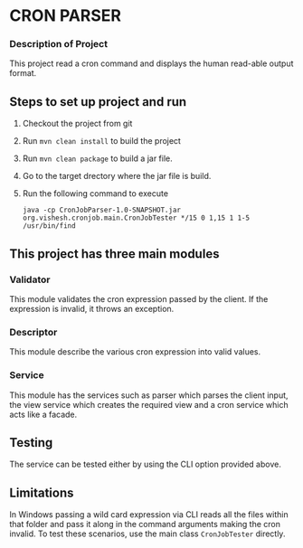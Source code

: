# CRON PARSER

### Description of Project
This project read a cron command and displays the human read-able output format.

## Steps to set up project and run
1. Checkout the project from git
2. Run ```mvn clean install``` to build the project
3. Run ```mvn clean package``` to build a jar file.
4. Go to the target drectory where the jar file is build.
5. Run the following command to execute

   ```java -cp CronJobParser-1.0-SNAPSHOT.jar org.vishesh.cronjob.main.CronJobTester */15 0 1,15 1 1-5 /usr/bin/find```

## This project has three main modules

### Validator
This module validates the cron expression passed by the client. If the expression is invalid, it throws an exception.

### Descriptor
This module describe the various cron expression into valid values.

### Service
This module has the services such as parser which parses the client input, the view service which creates the required 
view and a cron service which acts like a facade.


## Testing
The service can be tested either by using the CLI option provided above.

## Limitations
In Windows passing a wild card expression via CLI reads all the files within that folder and pass it along in the 
command arguments making the cron invalid. To test these scenarios, use the main class `CronJobTester` directly.

